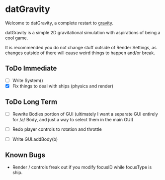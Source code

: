 datGravity
==========

Welcome to datGravity, a complete restart to [gravity](http://github.com/Guard13007/gravity).

datGravity is a simple 2D gravitational simulation with aspirations of being a
cool game.

It is recommended you do not change stuff outside of Render Settings, as changes
outside of there will cause weird things to happen and/or break.

ToDo Immediate
--------------

- [ ] Write System()
- [x] Fix things to deal with ships (physics and render)

ToDo Long Term
--------------

- [ ] Rewrite Bodies portion of GUI (ultimately I want a separate GUI entirely for
      /a/ Body, and just a way to select them in the main GUI)
- [ ] Redo player controls to rotation and throttle

- [ ] Write GUI.addBody(b)

Known Bugs
----------

- Render / controls freak out if you modify focusID while focusType is ship.
